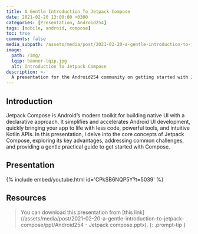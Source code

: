 ```yaml
---
title: A Gentle Introduction To Jetpack Compose
date: 2021-02-20 13:00:00 +0300
categories: [Presentation, Android254]
tags: [mobile, android, compose]
toc: true
comments: false
media_subpath: /assets/media/post/2021-02-20-a-gentle-introduction-to-jetpack-compose/
image:
  path: /img/
  lqip: banner-lqip.jpg
  alt: Introduction To Jetpack Compose
description: >-
  A presentation for the Android254 community on getting started with Jetpack Compose.
---
```


## Introduction
Jetpack Compose is Android’s modern toolkit for building native UI with a declarative approach.
It simplifies and accelerates Android UI development, quickly bringing your app to life with less code, powerful tools, and intuitive Kotlin APIs. 
In this presentation, I delve into the core concepts of Jetpack Compose, exploring its key advantages, addressing common challenges, 
and providing a gentle practical guide to get started with Compose.

## Presentation
{% include embed/youtube.html id='CPkSB6NQP5Y?t=5039' %}

## Resources
> You can download this presentation from [this link](/assets/media/post/2021-02-20-a-gentle-introduction-to-jetpack-compose/ppt/Android254 - Jetpack compose.pptx).
{: .prompt-tip }
